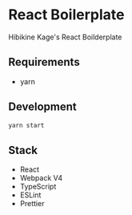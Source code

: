 # React Boilerplate

Hibikine Kage's React Boilderplate

## Requirements

- yarn

## Development

```bash
yarn start
```

## Stack

- React
- Webpack V4
- TypeScript
- ESLint
- Prettier
